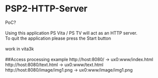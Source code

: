 # PSP2-HTTP-Server

PoC?<br>
<br>
Using this application PS Vita / PS TV will act as an HTTP server.<br>
To quit the application please press the Start button<br>
<br>
work in vita3k<br>
<br>
##Access processing example
http://host:8080/ \-> ux0:www/index.html<br>
http://host:8080/text.html \-> ux0:www/text.html<br>
http://host:8080/image/img1.png \-> ux0:www/image/img1.png<br>
